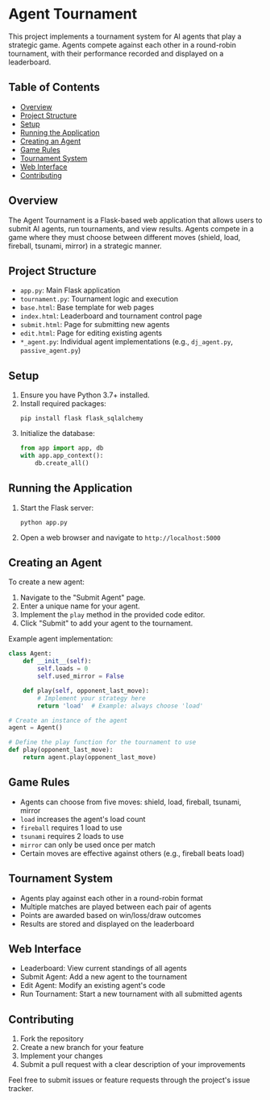 # Agent Tournament

This project implements a tournament system for AI agents that play a strategic game. Agents compete against each other in a round-robin tournament, with their performance recorded and displayed on a leaderboard.

## Table of Contents
- [Overview](#overview)
- [Project Structure](#project-structure)
- [Setup](#setup)
- [Running the Application](#running-the-application)
- [Creating an Agent](#creating-an-agent)
- [Game Rules](#game-rules)
- [Tournament System](#tournament-system)
- [Web Interface](#web-interface)
- [Contributing](#contributing)

## Overview

The Agent Tournament is a Flask-based web application that allows users to submit AI agents, run tournaments, and view results. Agents compete in a game where they must choose between different moves (shield, load, fireball, tsunami, mirror) in a strategic manner.

## Project Structure

- `app.py`: Main Flask application
- `tournament.py`: Tournament logic and execution
- `base.html`: Base template for web pages
- `index.html`: Leaderboard and tournament control page
- `submit.html`: Page for submitting new agents
- `edit.html`: Page for editing existing agents
- `*_agent.py`: Individual agent implementations (e.g., `dj_agent.py`, `passive_agent.py`)

## Setup

1. Ensure you have Python 3.7+ installed.
2. Install required packages:
   ```
   pip install flask flask_sqlalchemy
   ```
3. Initialize the database:
   ```python
   from app import app, db
   with app.app_context():
       db.create_all()
   ```

## Running the Application

1. Start the Flask server:
   ```
   python app.py
   ```
2. Open a web browser and navigate to `http://localhost:5000`

## Creating an Agent

To create a new agent:

1. Navigate to the "Submit Agent" page.
2. Enter a unique name for your agent.
3. Implement the `play` method in the provided code editor.
4. Click "Submit" to add your agent to the tournament.

Example agent implementation:

```python
class Agent:
    def __init__(self):
        self.loads = 0
        self.used_mirror = False

    def play(self, opponent_last_move):
        # Implement your strategy here
        return 'load'  # Example: always choose 'load'

# Create an instance of the agent
agent = Agent()

# Define the play function for the tournament to use
def play(opponent_last_move):
    return agent.play(opponent_last_move)
```

## Game Rules

- Agents can choose from five moves: shield, load, fireball, tsunami, mirror
- `load` increases the agent's load count
- `fireball` requires 1 load to use
- `tsunami` requires 2 loads to use
- `mirror` can only be used once per match
- Certain moves are effective against others (e.g., fireball beats load)

## Tournament System

- Agents play against each other in a round-robin format
- Multiple matches are played between each pair of agents
- Points are awarded based on win/loss/draw outcomes
- Results are stored and displayed on the leaderboard

## Web Interface

- Leaderboard: View current standings of all agents
- Submit Agent: Add a new agent to the tournament
- Edit Agent: Modify an existing agent's code
- Run Tournament: Start a new tournament with all submitted agents

## Contributing

1. Fork the repository
2. Create a new branch for your feature
3. Implement your changes
4. Submit a pull request with a clear description of your improvements

Feel free to submit issues or feature requests through the project's issue tracker.